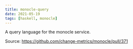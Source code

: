 ```yaml
---
title: monocle-query
date: 2021-05-19
tags: [haskell, monocle]
---
```


A query language for the monocle service.

Source: https://github.com/change-metrics/monocle/pull/371
